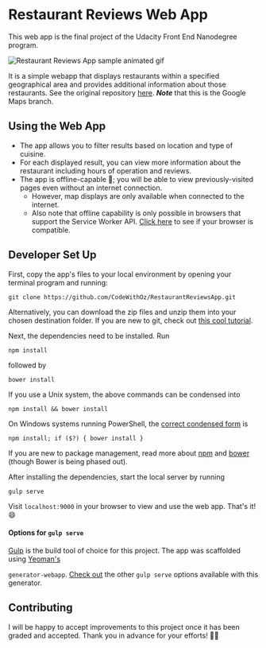 # Restaurant Reviews Web App

This web app is the final project of the Udacity Front End Nanodegree
program.

![Restaurant Reviews App sample animated gif](app/images/RestaurantReviewsApp.gif)

It is a simple webapp that displays restaurants within a specified
geographical area and provides additional information about those
restaurants. See the original repository
[here](https://github.com/udacity/mws-restaurant-stage-1/tree/google-maps).
_**Note**_ that this is the Google Maps branch.

## Using the Web App

- The app allows you to filter results based on location and type of
  cuisine.
- For each displayed result, you can view more information about
  the restaurant including hours of operation and reviews.
- The app is offline-capable 🙌; you will be able to view
  previously-visited pages even without an internet connection.
  - However, map displays are only available when connected
    to the internet.
  - Also note that offline capability is only possible
    in browsers that support the Service Worker API. [Click here](https://developer.mozilla.org/en-US/docs/Web/API/Navigator/serviceWorker#Browser_compatibility)
    to see if your
    browser is compatible.

## Developer Set Up

First, copy the app's files to your local environment by opening
your terminal program and running:

```
git clone https://github.com/CodeWithOz/RestaurantReviewsApp.git
```

Alternatively, you can download the zip files and unzip them
into your chosen destination folder. If you are new to git, check out
[this cool tutorial](https://www.atlassian.com/git/tutorials/learn-git-with-bitbucket-cloud).

Next, the dependencies need to be installed. Run

```
npm install
```

followed by

```
bower install
```

If you use a Unix system, the above commands can be condensed into

```
npm install && bower install
```

On Windows systems running PowerShell, the
[correct condensed form](https://stackoverflow.com/a/41816341/7987987) is

```
npm install; if ($?) { bower install }
```

If you are new to package management, read more about
[npm](https://www.sitepoint.com/beginners-guide-node-package-manager/)
and [bower](https://bower.io/) (though Bower is being phased out).

After installing the dependencies, start the local server by running

```
gulp serve
```

Visit `localhost:9000` in your browser to view and use the web app.
That's it! 😄

#### Options for `gulp serve`

[Gulp](https://gulpjs.com/) is the build tool of choice for this project.
The app was scaffolded using [Yeoman's](http://yeoman.io/)
`generator-webapp`.
[Check out](https://github.com/yeoman/generator-webapp#getting-started)
the other `gulp serve` options available with this generator.

## Contributing

I will be happy to accept improvements to this project once it has
been graded and accepted. Thank you in advance for your efforts! 🙌👏
